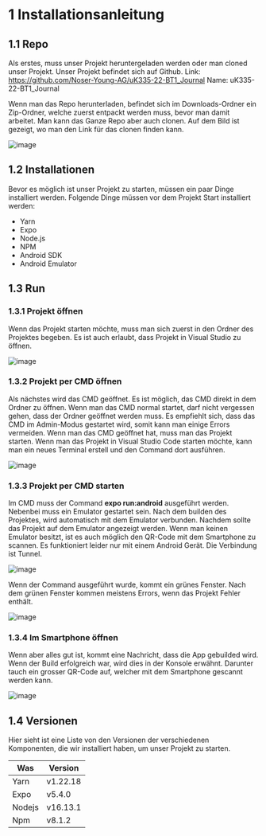 # 1	Installationsanleitung
## 1.1	Repo

Als erstes, muss unser Projekt heruntergeladen werden oder man cloned unser Projekt. Unser Projekt befindet sich auf Github.
Link: https://github.com/Noser-Young-AG/uK335-22-BT1_Journal
Name: uK335-22-BT1_Journal

Wenn man das Repo herunterladen, befindet sich im Downloads-Ordner ein Zip-Ordner, welche zuerst entpackt werden muss, bevor man damit arbeitet.
Man kann das Ganze Repo aber auch clonen. Auf dem Bild ist gezeigt, wo man den Link für das clonen finden kann.

![image](https://user-images.githubusercontent.com/69907003/168018491-8cede363-8d25-4095-aca9-8e53d3b0fbe4.png)

## 1.2	Installationen
Bevor es möglich ist unser Projekt zu starten, müssen ein paar Dinge installiert werden. Folgende Dinge müssen vor dem Projekt Start installiert werden:
*	Yarn
*	Expo
*	Node.js
*	NPM
*	Android SDK
*	Android Emulator

## 1.3	Run
### 1.3.1 Projekt öffnen
Wenn das Projekt starten möchte, muss man sich zuerst in den Ordner des Projektes begeben. Es ist auch erlaubt, dass Projekt in Visual Studio zu öffnen.

![image](https://user-images.githubusercontent.com/69907003/168018556-ffe42dda-e57f-4aa2-b855-61e5b0b55c90.png)

### 1.3.2 Projekt per CMD öffnen
Als nächstes wird das CMD geöffnet. Es ist möglich, das CMD direkt in dem Ordner zu öffnen. Wenn man das CMD normal startet, darf nicht vergessen gehen, dass der Ordner geöffnet werden muss.
Es empfiehlt sich, dass das CMD im Admin-Modus gestartet wird, somit kann man einige Errors vermeiden.
Wenn man das CMD geöffnet hat, muss man das Projekt starten. Wenn man das Projekt in Visual Studio Code starten möchte,
kann man ein neues Terminal erstell und den Command dort ausführen.

![image](https://user-images.githubusercontent.com/69907003/168018668-23790a09-cf56-44da-ad7f-9606a96f0e79.png)

### 1.3.3 Projekt per CMD starten

Im CMD muss der Command **expo run:android** ausgeführt werden. Nebenbei muss ein Emulator gestartet sein.
Nach dem builden des Projektes, wird automatisch mit dem Emulator verbunden. Nachdem sollte das Projekt auf dem Emulator angezeigt werden.
Wenn man keinen Emulator besitzt, ist es auch möglich den QR-Code mit dem Smartphone zu scannen. Es funktioniert leider nur mit einem Android Gerät.
Die Verbindung ist Tunnel.

![image](https://user-images.githubusercontent.com/69907003/168018882-647253d0-b489-42df-a400-e3bf09e81998.png)


Wenn der Command ausgeführt wurde, kommt ein grünes Fenster. Nach dem grünen Fenster kommen meistens Errors, wenn das Projekt Fehler enthält.

![image](https://user-images.githubusercontent.com/69907003/168018902-7ab87e7a-0822-4f63-b67e-bbc1995d4aa5.png)

### 1.3.4 Im Smartphone öffnen

Wenn aber alles gut ist, kommt eine Nachricht, dass die App gebuilded wird.
Wenn der Build erfolgreich war, wird dies in der Konsole erwähnt.  Darunter tauch ein grosser QR-Code auf, welcher mit dem Smartphone gescannt werden kann.

![image](https://user-images.githubusercontent.com/69907003/168018940-cb40b00e-5e03-4a88-b2dd-85591a110ee7.png)


## 1.4	Versionen
Hier sieht ist eine Liste von den Versionen der verschiedenen Komponenten, die wir installiert haben, um unser Projekt zu starten.
	

| Was    | Version  |
|--------|----------|
| Yarn   | v1.22.18 |
| Expo   | v5.4.0   |
| Nodejs | v16.13.1 |
| Npm    | v8.1.2   |


